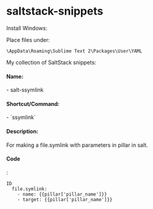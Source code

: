 saltstack-snippets
==================

Install Windows:

Place files under:
	
	\AppData\Roaming\Sublime Text 2\Packages\User\YAML


My collection of SaltStack snippets:

<h4 id="256dark-features">Name:</h4>
 - salt-ssymlink

<h4 id="256dark-features">Shortcut/Command:</h4>
 - `ssymlink`

<h4 id="256dark-features">Description:</h4>
For making a file.symlink with parameters in pillar in salt.

<h4 id="256dark-features">Code</h4>
:

	ID
	  file.symlink:
	    - name: {{pillar['pillar_name']}}
	    - target: {{pillar['pillar_name']}}
